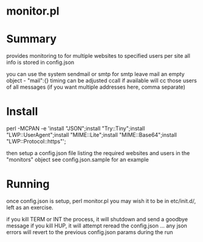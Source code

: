 # monitor.pl

# Summary
provides monitoring to for multiple websites to specified users per site
all info is stored in config.json

you can use the system sendmail or smtp
for smtp leave mail an empty object -  "mail":{}
timing can be adjusted
ccall if available will cc those users of all messages (if you want multiple addresses here, comma separate)

# Install

perl -MCPAN -e 'install "JSON";install "Try::Tiny";install "LWP::UserAgent";install "MIME::Lite";install "MIME::Base64";install "LWP::Protocol::https"';

then setup a config.json file listing the required websites and users in the "monitors" object
see config.json.sample for an example

# Running

once config.json is setup, perl monitor.pl
you may wish it to be in etc/init.d/, left as an exercise.

if you kill TERM or INT the process, it will shutdown and send a goodbye message
if you kill HUP, it will attempt reread the config.json ... any json errors will revert to the previous config.json params during the run
